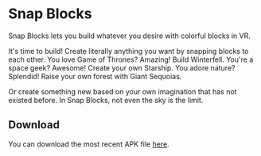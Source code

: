 # Snap Blocks

Snap Blocks lets you build whatever you desire with colorful blocks in VR.

It's time to build! Create literally anything you want by snapping blocks to each other. You love Game of Thrones? Amazing! Build Winterfell. You're a space geek? Awesome! Create your own Starship. You adore nature? Splendid! Raise your own forest with Giant Sequoias.

Or create something new based on your own imagination that has not existed before. In Snap Blocks, not even the sky is the limit.

## Download
You can download the most recent APK file [here](https://kosmosschool.itch.io/snap-blocks).
